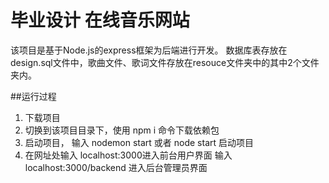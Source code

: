 # 毕业设计 在线音乐网站
该项目是基于Node.js的express框架为后端进行开发。
数据库表存放在design.sql文件中，歌曲文件、歌词文件存放在resouce文件夹中的其中2个文件夹内。

##运行过程
1. 下载项目
2. 切换到该项目目录下，使用 npm i 命令下载依赖包
3. 启动项目， 输入 nodemon start 或者 node start 启动项目
4. 在网址处输入 localhost:3000进入前台用户界面
    输入localhost:3000/backend 进入后台管理员界面